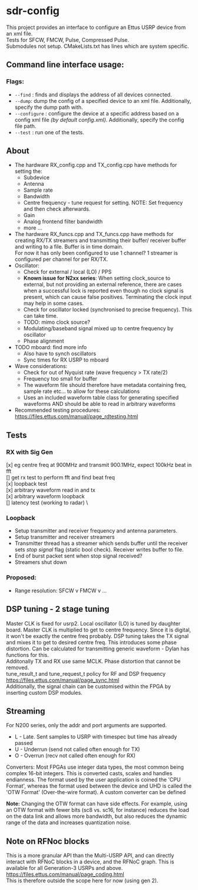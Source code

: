 # sdr-config

This project provides an interface to configure an Ettus USRP device from an xml file.\
Tests for SFCW, FMCW, Pulse, Compressed Pulse.\
Submodules not setup. CMakeLists.txt has lines which are system specific.

## Command line interface usage:
### Flags:

* `--find` : finds and displays the address of all devices connected. 
* `--dump`: dump the config of a specified device to an xml file. 
Additionally, specify  the dump path with. 
* `--configure` : configure the device at a specific address based on a config xml file *(by default config.xml)*. 
Additionally, specify the config file path. 
* `--test` : run one of the tests.



## About
* The hardware RX_config.cpp and TX_config.cpp have methods for setting the:
    * Subdevice
    * Antenna
    * Sample rate
    * Bandwidth
    * Centre frequency - tune request for setting. NOTE: Set frequency and then check afterwards.
    * Gain
    * Analog frontend filter bandwidth
    * more ...
* The hardware RX_funcs.cpp and TX_funcs.cpp have methods for creating RX/TX streamers and transmitting their buffer/ receiver buffer and writing to a file. Buffer is in time domain. \
For now it has only been configured to use 1 channel? 1 streamer is configured per channel for per RX/TX.
* Oscillator: 
    * Check for external / local (LO) / PPS
    * __Known issue for N2xx series__: When setting clock_source to external, but not providing an external reference, there are cases when a successful lock is reported even though no clock signal is present, which can cause false positives. Terminating the clock input may help in some cases. 
    * Check for oscillator locked (synchronised to precise frequency). This can take time.
    * TODO: mimo clock source?
    * Modulating/baseband signal mixed up to centre frequency by oscillator
    * Phase alignment
* TODO mboard: find more info
    * Also have to synch oscillators
    * Sync times for RX USRP to mboard
* Wave considerations:
    * Check for out of Nyquist rate (wave frequency > TX rate/2)
    * Frequency too small for buffer
    * The waveform file should therefore have metadata containing freq, sample rate etc... to allow for these calculations
    * Uses an included waveform table class for generating specified waveforms AND should be able to read in arbitrary waveforms
* Recommended testing procedures: https://files.ettus.com/manual/page_rdtesting.html


## Tests
### RX with Sig Gen
[x] eg centre freq at 900MHz and transmit 900.1MHz, expect 100kHz beat in fft \
[] get rx test to perform fft and find beat freq \
[x] loopback test \
[x] arbitrary waveform read in and tx \
[x] arbitrary waveform loopback \
[] latency test (working to radar) \


### Loopback
* Setup transmitter and receiver frequency and antenna parameters.
* Setup transmitter and receiver streamers
* Transmitter thread has a streamer which sends buffer until the receiver sets *stop signal* flag (static bool check). Receiver writes buffer to file.
* End of burst packet sent when stop signal received?
* Streamers shut down

### Proposed:
* Range resolution: SFCW v FMCW v ...


## DSP tuning - 2 stage tuning
Master CLK is fixed for usrp2. Local oscillator (LO) is tuned by daughter board. Master CLK is multiplied to get to centre frequency. Since it is digital, it won't be exactly the centre freq probably. DSP tuning takes the TX signal and mixes it to get to desired centre freq. This introduces some phase distortion. Can be calculated for transmitting generic waveform - Dylan has functions for this. \
Additonally TX and RX use same MCLK. Phase distortion that cannot be removed.\
tune_result_t and tune_request_t policy for RF and DSP frequency \
https://files.ettus.com/manual/page_sync.html \
Additionally, the signal chain can be customised within the FPGA by inserting custom DSP modules.


## Streaming
For N200 series, only the addr and port arguments are supported.

* L - Late. Sent samples to USRP with timespec but time has already passed 
* U - Underrun (send not called often enough for TX)
* O - Overrun (recv not called often enough for RX)

Converters: Most FPGAs use integer data types, the most common being complex 16-bit integers. This is converted casts, scales and handles endianness. The format used by the user application is coined the 'CPU Format', whereas the format used between the device and UHD is called the 'OTW Format' (Over-the-wire format). A custom converter can be defined

__Note:__ Changing the OTW format can have side effects. For example, using an OTW format with fewer bits (sc8 vs. sc16, for instance) reduces the load on the data link and allows more bandwidth, but also reduces the dynamic range of the data and increases quantization noise. 





## Note on RFNoc blocks
This is a more granular API than the Multi-USRP API, and can directly interact with RFNoC blocks in a device, and the RFNoC graph. This is available for all Generation-3 USRPs and above. https://files.ettus.com/manual/page_coding.html \
This is therefore outside the scope here for now (using gen 2).